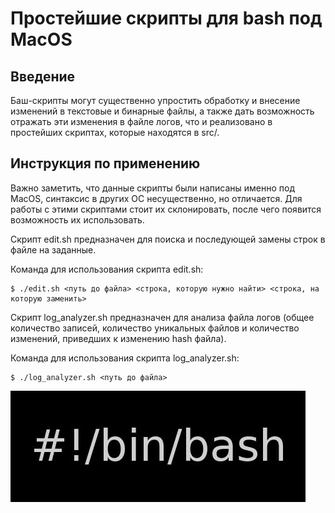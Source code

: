 # Простейшие скрипты для bash под MacOS 

## Введение

Баш-скрипты могут существенно упростить обработку и внесение изменений в текстовые и бинарные файлы, а также дать возможность отражать эти изменения в файле логов, что и реализовано в простейших скриптах, которые находятся в src/.

## Инструкция по применению

Важно заметить, что данные скрипты были написаны именно под MacOS, синтаксис в других ОС несущественно, но отличается.
Для работы с этими скриптами стоит их склонировать, после чего появится возможность их 
использовать. 

Скрипт edit.sh предназначен для поиска и последующей замены строк в файле на заданные.

Команда для использования скрипта edit.sh:

```
$ ./edit.sh <путь до файла> <строка, которую нужно найти> <строка, на которую заменить>
```

Скрипт log_analyzer.sh предназначен для анализа файла логов (общее количество записей, количество уникальных файлов и количество изменений, приведших к изменению hash файла).

Команда для использования скрипта log_analyzer.sh:

```
$ ./log_analyzer.sh <путь до файла>
```

![Picture](https://github.com/GorokhovSemyon/Simple_bash_scripst-MacOS-/blob/develop/materials/bin-bash.jpg)

